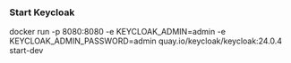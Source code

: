 ### Start Keycloak

docker run -p 8080:8080 -e KEYCLOAK_ADMIN=admin -e KEYCLOAK_ADMIN_PASSWORD=admin quay.io/keycloak/keycloak:24.0.4 start-dev
